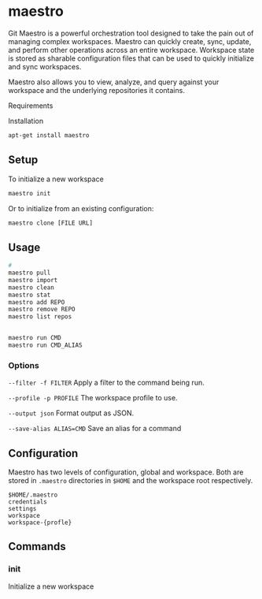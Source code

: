 # maestro
Git Maestro is a powerful orchestration tool designed to take the pain out of managing complex workspaces.  Maestro can quickly create, sync, update, and perform other operations across an entire workspace.  Workspace state is stored as sharable configuration files that can be used to quickly initialize and sync workspaces.  

Maestro also allows you to view, analyze, and query against your workspace and the underlying repositories it contains.

Requirements

Installation
```bash
apt-get install maestro
```

## Setup
To initialize a new workspace
```bash
maestro init
```
Or to initialize from an existing configuration:
```bash
maestro clone [FILE URL]
```

## Usage 
```bash
# 
maestro pull
maestro import
maestro clean
maestro stat
maestro add REPO
maestro remove REPO
maestro list repos


maestro run CMD
maestro run CMD_ALIAS
```

### Options

`--filter -f FILTER`
Apply a filter to the command being run.

`--profile -p PROFILE`
The workspace profile to use.

`--output json`
Format output as JSON.

`--save-alias ALIAS=CMD`
Save an alias for a command

## Configuration 
Maestro has two levels of configuration, global and workspace.  Both are stored in `.maestro` directories in `$HOME` and the workspace root respectively.
```
$HOME/.maestro
credentials
settings 
workspace
workspace-{profle}
```

## Commands

### init
Initialize a new workspace




